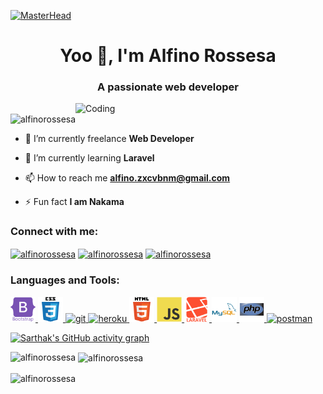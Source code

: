 [![MasterHead](https://www.digitalsolutionservices.com/img/services/website1.gif)](https://alfinorossesa.github.io)
<h1 align="center">Yoo 👋, I'm Alfino Rossesa</h1>
<h3 align="center">A passionate web developer</h3>
<img align="right" alt="Coding" width="400" src="https://codigits.com/wp-content/uploads/2021/02/wordpress-maintenance.gif">


<p align="left"> <img src="https://komarev.com/ghpvc/?username=alfinorossesa&label=Profile%20views&color=0e75b6&style=flat" alt="alfinorossesa" /> </p>


- 🔭 I’m currently freelance **Web Developer**

- 🌱 I’m currently learning **Laravel**

- 📫 How to reach me **alfino.zxcvbnm@gmail.com**

- ⚡ Fun fact **I am Nakama**

<h3 align="left">Connect with me:</h3>
<p align="left">
<a href="https://twitter.com/0xF36649Da36e61" target="blank"><img align="center" src="https://raw.githubusercontent.com/rahuldkjain/github-profile-readme-generator/master/src/images/icons/Social/twitter.svg" alt="alfinorossesa" height="30" width="40" /></a>
<a href="https://linkedin.com/in/alfinorossesa" target="blank"><img align="center" src="https://raw.githubusercontent.com/rahuldkjain/github-profile-readme-generator/master/src/images/icons/Social/linked-in-alt.svg" alt="alfinorossesa" height="30" width="40" /></a>
<a href="https://instagram.com/alfinorossesa" target="blank"><img align="center" src="https://raw.githubusercontent.com/rahuldkjain/github-profile-readme-generator/master/src/images/icons/Social/instagram.svg" alt="alfinorossesa" height="30" width="40" /></a>
</p>

<h3 align="left">Languages and Tools:</h3>
<p align="left"> <a href="https://getbootstrap.com" target="_blank" rel="noreferrer"> <img src="https://raw.githubusercontent.com/devicons/devicon/master/icons/bootstrap/bootstrap-plain-wordmark.svg" alt="bootstrap" width="40" height="40"/> </a> <a href="https://www.w3schools.com/css/" target="_blank" rel="noreferrer"> <img src="https://raw.githubusercontent.com/devicons/devicon/master/icons/css3/css3-original-wordmark.svg" alt="css3" width="40" height="40"/> </a> <a href="https://git-scm.com/" target="_blank" rel="noreferrer"> <img src="https://www.vectorlogo.zone/logos/git-scm/git-scm-icon.svg" alt="git" width="40" height="40"/> </a> <a href="https://heroku.com" target="_blank" rel="noreferrer"> <img src="https://www.vectorlogo.zone/logos/heroku/heroku-icon.svg" alt="heroku" width="40" height="40"/> </a> <a href="https://www.w3.org/html/" target="_blank" rel="noreferrer"> <img src="https://raw.githubusercontent.com/devicons/devicon/master/icons/html5/html5-original-wordmark.svg" alt="html5" width="40" height="40"/> </a> <a href="https://developer.mozilla.org/en-US/docs/Web/JavaScript" target="_blank" rel="noreferrer"> <img src="https://raw.githubusercontent.com/devicons/devicon/master/icons/javascript/javascript-original.svg" alt="javascript" width="40" height="40"/> </a> <a href="https://laravel.com/" target="_blank" rel="noreferrer"> <img src="https://raw.githubusercontent.com/devicons/devicon/master/icons/laravel/laravel-plain-wordmark.svg" alt="laravel" width="40" height="40"/> </a> <a href="https://www.mysql.com/" target="_blank" rel="noreferrer"> <img src="https://raw.githubusercontent.com/devicons/devicon/master/icons/mysql/mysql-original-wordmark.svg" alt="mysql" width="40" height="40"/> </a> <a href="https://www.php.net" target="_blank" rel="noreferrer"> <img src="https://raw.githubusercontent.com/devicons/devicon/master/icons/php/php-original.svg" alt="php" width="40" height="40"/> </a> <a href="https://postman.com" target="_blank" rel="noreferrer"> <img src="https://www.vectorlogo.zone/logos/getpostman/getpostman-icon.svg" alt="postman" width="40" height="40"/> </a> </p>

[![Sarthak's GitHub activity graph](https://activity-graph.herokuapp.com/graph?username=alfinorossesa&&theme=xcode)](https://github.com/alfinorossesa)

<p><img align="left" src="https://github-readme-stats.vercel.app/api/top-langs?username=alfinorossesa&show_icons=true&locale=en&layout=compact&theme=tokyonight" alt="alfinorossesa" /></p>

<p>&nbsp;<img align="center" src="https://github-readme-stats.vercel.app/api?username=alfinorossesa&show_icons=true&locale=en&theme=tokyonight" alt="alfinorossesa" /></p>

<p><img align="center" src="https://github-readme-streak-stats.herokuapp.com/?user=alfinorossesa&&theme=tokyonight" alt="alfinorossesa" /></p>

